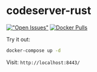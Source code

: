 # codeserver-rust

[!["Open Issues"](https://img.shields.io/github/issues-raw/cdr/code-server.svg)](https://github.com/sgama/codeserver-rust/issues)
[![Docker Pulls](https://img.shields.io/docker/pulls/solardesigner/codeserver-rust.svg?maxAge=604800)](https://cloud.docker.com/repository/docker/solardesigner/codeserver-rust)

Try it out:
```bash
docker-compose up -d
```

Visit: `http://localhost:8443/`